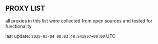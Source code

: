 ## PROXY LIST

all proxies in this list were collected from open sources and tested for functionality

last update: `2025-03-04 00:03:48.541897+00:00` UTC